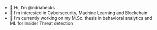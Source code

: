 - 👋 Hi, I’m @ndriabecks
- 👀 I’m interested in Cybersecurity, Machine Learning and Blockchain
- 🌱 I’m currently working on my M.Sc. thesis in behavioral analytics and ML for Insider Threat detection

<!---
ndriabecks/ndriabecks is a ✨ special ✨ repository because its `README.md` (this file) appears on your GitHub profile.
You can click the Preview link to take a look at your changes.
--->
